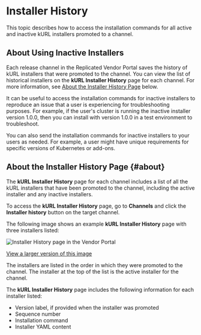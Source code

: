 # Installer History

This topic describes how to access the installation commands for all active and inactive kURL installers promoted to a channel. 

## About Using Inactive Installers

Each release channel in the Replicated Vendor Portal saves the history of kURL installers that were promoted to the channel. You can view the list of historical installers on the **kURL Installer History** page for each channel. For more information, see [About the Installer History Page](#about) below.

It can be useful to access the installation commands for inactive installers to reproduce an issue that a user is experiencing for troubleshooting purposes. For example, if the user's cluster is running the inactive installer version 1.0.0, then you can install with version 1.0.0 in a test environment to troubleshoot.

You can also send the installation commands for inactive installers to your users as needed. For example, a user might have unique requirements for specific versions of Kubernetes or add-ons.

## About the Installer History Page {#about}

The **kURL Installer History** page for each channel includes a list of all the kURL installers that have been promoted to the channel, including the active installer and any inactive installers.

To access the **kURL Installer History** page, go to **Channels** and click the **Installer history** button on the target channel.

The following image shows an example **kURL Installer History** page with three installers listed:

![Installer History page in the Vendor Portal](/images/installer-history-page.png)

[View a larger version of this image](/images/installer-history-page.png)

The installers are listed in the order in which they were promoted to the channel. The installer at the top of the list is the active installer for the channel.  

The **kURL Installer History** page includes the following information for each installer listed:

* Version label, if provided when the installer was promoted
* Sequence number
* Installation command
* Installer YAML content
